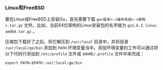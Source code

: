 ### Linux和FreeBSD

要在Linux或FreeBSD上安装Go，首先需要下载 `go<版本>.<操作系统>-<架构>.tar.gz` 文件。比如，当前64位架构的Linux安装包的名字就为 `go1.6.3.linux-amd64.tar.gz` 。

压缩包下载好了之后，将它解压到 `/usr/local` 目录中，并将目录 `/usr/local/go/bin` 添加到 `PATH` 环境变量当中。添加环境变量的工作可以通过将以下代码行添加到 `/etc/profile` 文件或 `$HOME/.profile` 文件中来完成：

```go
export PATH=$PATH:/usr/local/go/bin
```

